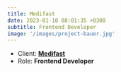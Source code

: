 ```yaml
---
title: Medifast
date: 2023-01-10 08:01:35 +0300
subtitle: Frontend Developer
image: '/images/project-bauer.jpg'
---
```


<!-- -->

<ul class="list-inline item-details">
    <li>Client:
        <strong><a href="https://www.medifastinc.com/">Medifast</a>
        </strong>
    </li>
    <li>Role:
        <strong>Frontend Developer</strong>
    </li>
</ul>